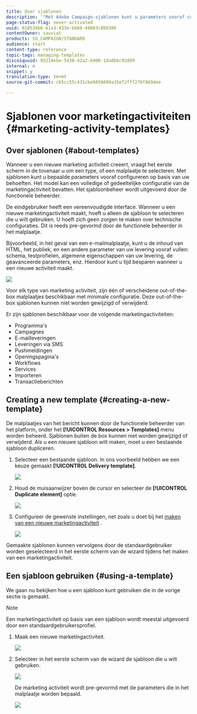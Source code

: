 ```yaml
---
title: Over sjablonen
description: '"Met Adobe Campaign-sjablonen kunt u parameters vooraf configureren, afhankelijk van uw behoeften: sjablonen kunnen een volledige of gedeeltelijke configuratie van de marketingactiviteiten bevatten om het gebruik van Adobe Campagne voor niet-technische eindgebruikers te vereenvoudigen."'
page-status-flag: never-activated
uuid: 018534b6-61a3-433e-bb60-49883c8b9386
contentOwner: sauviat
products: SG_CAMPAIGN/STANDARD
audience: start
content-type: reference
topic-tags: managing-templates
discoiquuid: 95218ebe-5430-42a2-b900-1dadbbc92d99
internal: n
snippet: y
translation-type: tm+mt
source-git-commit: cb5cc55c431cbe6050699a35ef2fff270f869dee

---
```



# Sjablonen voor marketingactiviteiten {#marketing-activity-templates}

## Over sjablonen {#about-templates}

Wanneer u een nieuwe marketing activiteit creeert, vraagt het eerste scherm in de tovenaar u om een type, of een malplaatje te selecteren. Met sjablonen kunt u bepaalde parameters vooraf configureren op basis van uw behoeften. Het model kan een volledige of gedeeltelijke configuratie van de marketingactiviteit bevatten. Het sjabloonbeheer wordt uitgevoerd door de functionele beheerder.

De eindgebruiker heeft een vereenvoudigde interface. Wanneer u een nieuwe marketingactiviteit maakt, hoeft u alleen de sjabloon te selecteren die u wilt gebruiken. U hoeft zich geen zorgen te maken over technische configuraties. Dit is reeds pre-gevormd door de functionele beheerder in het malplaatje.

Bijvoorbeeld, in het geval van een e-mailmalplaatje, kunt u de inhoud van HTML, het publiek, en een andere parameter van uw levering vooraf vullen: schema, testprofielen, algemene eigenschappen van uw levering, de geavanceerde parameters, enz. Hierdoor kunt u tijd besparen wanneer u een nieuwe activiteit maakt.

![](assets/template_1.png)

Voor elk type van marketing activiteit, zijn één of verscheidene out-of-the-box malplaatjes beschikbaar met minimale configuratie. Deze out-of-the-box sjablonen kunnen niet worden gewijzigd of verwijderd.

Er zijn sjablonen beschikbaar voor de volgende marketingactiviteiten:

* Programma&#39;s
* Campagnes
* E-mailleveringen
* Leveringen via SMS
* Pushmeldingen
* Openingspagina&#39;s
* Workflows
* Services
* Importeren
* Transactieberichten

## Creating a new template {#creating-a-new-template}

De malplaatjes van het bericht kunnen door de functionele beheerder van het platform, onder het **[!UICONTROL Resources > Templates]** menu worden beheerd. Sjablonen buiten de box kunnen niet worden gewijzigd of verwijderd. Als u een nieuwe sjabloon wilt maken, moet u een bestaande sjabloon dupliceren.

1. Selecteer een bestaande sjabloon. In ons voorbeeld hebben we een keuze gemaakt **[!UICONTROL Delivery template]**.

   ![](assets/template_2.png)

1. Houd de muisaanwijzer boven de cursor en selecteer de **[!UICONTROL Duplicate element]** optie.

   ![](assets/template_3.png)

1. Configureer de gewenste instellingen, net zoals u doet bij het [maken van een nieuwe marketingactiviteit](../../start/using/marketing-activities.md#creating-a-marketing-activity) .

   ![](assets/template_4.png)

Gemaakte sjablonen kunnen vervolgens door de standaardgebruiker worden geselecteerd in het eerste scherm van de wizard tijdens het maken van een marketingactiviteit.

## Een sjabloon gebruiken {#using-a-template}

We gaan nu bekijken hoe u een sjabloon kunt gebruiken die in de vorige sectie is gemaakt.

>[!NOTE]
>
>Een marketingactiviteit op basis van een sjabloon wordt meestal uitgevoerd door een standaardgebruikersprofiel.

1. Maak een nieuwe marketingactiviteit.

   ![](assets/template_5.png)

1. Selecteer in het eerste scherm van de wizard de sjabloon die u wilt gebruiken.

   ![](assets/template_6.png)

   De marketing activiteit wordt pre-gevormd met de parameters die in het malplaatje worden bepaald.

   ![](assets/template_7.png)
